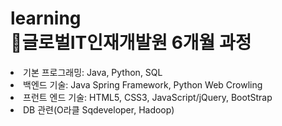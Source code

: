 <h1>
  <strong>     learning<br>
  👋글로벌IT인재개발원 6개월 과정<br>
</h1>
  </strong>
<li>기본 프로그래밍: Java, Python, SQL<br>
<li>백엔드 기술: Java Spring Framework, Python Web Crowling<br>
<li>프런트 엔드 기술: HTML5, CSS3, JavaScript/jQuery, BootStrap<br>
<li>DB 관련(O라클 Sqdeveloper, Hadoop)<br>

